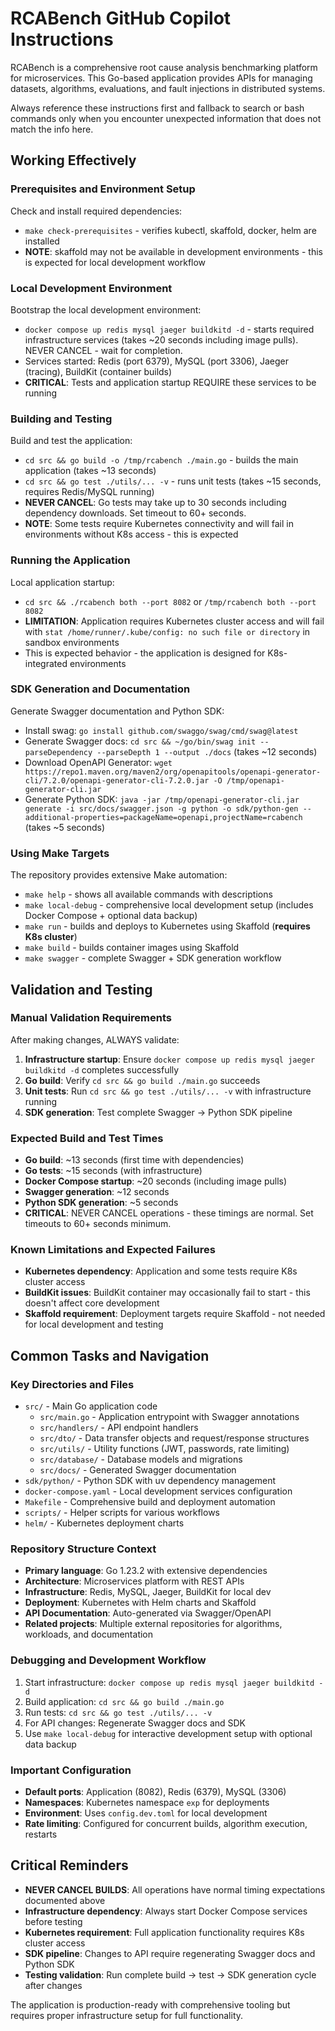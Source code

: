 # RCABench GitHub Copilot Instructions

RCABench is a comprehensive root cause analysis benchmarking platform for microservices. This Go-based application provides APIs for managing datasets, algorithms, evaluations, and fault injections in distributed systems.

Always reference these instructions first and fallback to search or bash commands only when you encounter unexpected information that does not match the info here.

## Working Effectively

### Prerequisites and Environment Setup

Check and install required dependencies:

- `make check-prerequisites` - verifies kubectl, skaffold, docker, helm are installed
- **NOTE**: skaffold may not be available in development environments - this is expected for local development workflow

### Local Development Environment

Bootstrap the local development environment:

- `docker compose up redis mysql jaeger buildkitd -d` - starts required infrastructure services (takes ~20 seconds including image pulls). NEVER CANCEL - wait for completion.
- Services started: Redis (port 6379), MySQL (port 3306), Jaeger (tracing), BuildKit (container builds)
- **CRITICAL**: Tests and application startup REQUIRE these services to be running

### Building and Testing

Build and test the application:

- `cd src && go build -o /tmp/rcabench ./main.go` - builds the main application (takes ~13 seconds)
- `cd src && go test ./utils/... -v` - runs unit tests (takes ~15 seconds, requires Redis/MySQL running)
- **NEVER CANCEL**: Go tests may take up to 30 seconds including dependency downloads. Set timeout to 60+ seconds.
- **NOTE**: Some tests require Kubernetes connectivity and will fail in environments without K8s access - this is expected

### Running the Application

Local application startup:

- `cd src && ./rcabench both --port 8082` or `/tmp/rcabench both --port 8082`
- **LIMITATION**: Application requires Kubernetes cluster access and will fail with `stat /home/runner/.kube/config: no such file or directory` in sandbox environments
- This is expected behavior - the application is designed for K8s-integrated environments

### SDK Generation and Documentation

Generate Swagger documentation and Python SDK:

- Install swag: `go install github.com/swaggo/swag/cmd/swag@latest`
- Generate Swagger docs: `cd src && ~/go/bin/swag init --parseDependency --parseDepth 1 --output ./docs` (takes ~12 seconds)
- Download OpenAPI Generator: `wget https://repo1.maven.org/maven2/org/openapitools/openapi-generator-cli/7.2.0/openapi-generator-cli-7.2.0.jar -O /tmp/openapi-generator-cli.jar`
- Generate Python SDK: `java -jar /tmp/openapi-generator-cli.jar generate -i src/docs/swagger.json -g python -o sdk/python-gen --additional-properties=packageName=openapi,projectName=rcabench` (takes ~5 seconds)

### Using Make Targets

The repository provides extensive Make automation:

- `make help` - shows all available commands with descriptions
- `make local-debug` - comprehensive local development setup (includes Docker Compose + optional data backup)
- `make run` - builds and deploys to Kubernetes using Skaffold (**requires K8s cluster**)
- `make build` - builds container images using Skaffold
- `make swagger` - complete Swagger + SDK generation workflow

## Validation and Testing

### Manual Validation Requirements

After making changes, ALWAYS validate:

1. **Infrastructure startup**: Ensure `docker compose up redis mysql jaeger buildkitd -d` completes successfully
2. **Go build**: Verify `cd src && go build ./main.go` succeeds
3. **Unit tests**: Run `cd src && go test ./utils/... -v` with infrastructure running
4. **SDK generation**: Test complete Swagger → Python SDK pipeline

### Expected Build and Test Times

- **Go build**: ~13 seconds (first time with dependencies)
- **Go tests**: ~15 seconds (with infrastructure)
- **Docker Compose startup**: ~20 seconds (including image pulls)
- **Swagger generation**: ~12 seconds
- **Python SDK generation**: ~5 seconds
- **CRITICAL**: NEVER CANCEL operations - these timings are normal. Set timeouts to 60+ seconds minimum.

### Known Limitations and Expected Failures

- **Kubernetes dependency**: Application and some tests require K8s cluster access
- **BuildKit issues**: BuildKit container may occasionally fail to start - this doesn't affect core development
- **Skaffold requirement**: Deployment targets require Skaffold - not needed for local development and testing

## Common Tasks and Navigation

### Key Directories and Files

- `src/` - Main Go application code
  - `src/main.go` - Application entrypoint with Swagger annotations
  - `src/handlers/` - API endpoint handlers
  - `src/dto/` - Data transfer objects and request/response structures
  - `src/utils/` - Utility functions (JWT, passwords, rate limiting)
  - `src/database/` - Database models and migrations
  - `src/docs/` - Generated Swagger documentation
- `sdk/python/` - Python SDK with uv dependency management
- `docker-compose.yaml` - Local development services configuration
- `Makefile` - Comprehensive build and deployment automation
- `scripts/` - Helper scripts for various workflows
- `helm/` - Kubernetes deployment charts

### Repository Structure Context

- **Primary language**: Go 1.23.2 with extensive dependencies
- **Architecture**: Microservices platform with REST APIs
- **Infrastructure**: Redis, MySQL, Jaeger, BuildKit for local dev
- **Deployment**: Kubernetes with Helm charts and Skaffold
- **API Documentation**: Auto-generated via Swagger/OpenAPI
- **Related projects**: Multiple external repositories for algorithms, workloads, and documentation

### Debugging and Development Workflow

1. Start infrastructure: `docker compose up redis mysql jaeger buildkitd -d`
2. Build application: `cd src && go build ./main.go`
3. Run tests: `cd src && go test ./utils/... -v`
4. For API changes: Regenerate Swagger docs and SDK
5. Use `make local-debug` for interactive development setup with optional data backup

### Important Configuration

- **Default ports**: Application (8082), Redis (6379), MySQL (3306)
- **Namespaces**: Kubernetes namespace `exp` for deployments
- **Environment**: Uses `config.dev.toml` for local development
- **Rate limiting**: Configured for concurrent builds, algorithm execution, restarts

## Critical Reminders

- **NEVER CANCEL BUILDS**: All operations have normal timing expectations documented above
- **Infrastructure dependency**: Always start Docker Compose services before testing
- **Kubernetes requirement**: Full application functionality requires K8s cluster access
- **SDK pipeline**: Changes to API require regenerating Swagger docs and Python SDK
- **Testing validation**: Run complete build → test → SDK generation cycle after changes

The application is production-ready with comprehensive tooling but requires proper infrastructure setup for full functionality.
